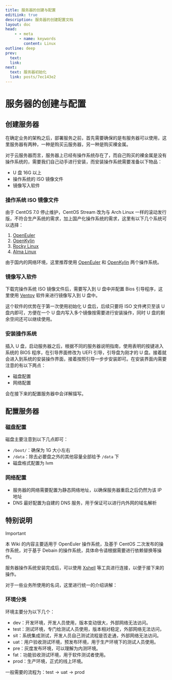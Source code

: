 ```yaml
---
title: 服务器的创建与配置
editLink: true
description: 服务器的创建配置文档
layout: doc
head:
    - - meta
      - name: keywords
        content: Linux
outline: deep
prev:
  text:
  link:
next:
  text: 服务器初始化
  link: posts/7ec143e2
---
```


# 服务器的创建与配置

## 创建服务器

在确定业务的架构之后，部署服务之前，首先需要确保的是有服务器可以使用，这里服务器有两种，一种是购买云服务器，另一种是购买裸金属。

对于云服务器而言，服务器上已经有操作系统存在了，而自己购买的裸金属是没有操作系统的，需要我们自己动手进行安装，而安装操作系统需要准备以下物品：

- U 盘 16G 以上
- 操作系统的 ISO 镜像文件
- 镜像写入软件

### 操作系统 ISO 镜像文件

由于 CentOS 7.0 停止维护，CentOS Stream 改为与 Arch Linux 一样的滚动发行版，不符合生产系统的需求，加上国产化操作系统的需求，这里有以下几个系统可以选择：

1. [OpenEuler](https://www.openeuler.org/zh/download/)
2. [OpenKylin](https://www.openkylin.top/downloads/)
3. [Rocky Linux](https://rockylinux.org/)
4. [Alma Linux](https://almalinux.org/get-almalinux/)

由于国内的网络环境，这里推荐使用 [OpenEuler](https://www.openeuler.org/zh/download/) 和 [OpenKylin](https://www.openkylin.top/downloads/) 两个操作系统。

### 镜像写入软件

下载完操作系统 ISO 镜像文件后，需要写入到 U 盘中并配置 Bios 引导程序，这里使用 [Ventoy](https://www.ventoy.net/en/index.html) 软件来进行镜像写入到 U 盘中。

这个软件的优势在于第一次使用初始化 U 盘后，后续只要将 ISO 文件拷贝至该 U 盘内即可，方便在一个 U 盘内写入多个镜像按需要进行安装操作，同时 U 盘的剩余空间还可以继续使用。

### 安装操作系统

插入 U 盘，启动服务器之后，根据不同的服务器说明指南，使用表明的按键进入系统的 BIOS 程序，在引导界面修改为 UEFI 引导，引导盘为刚才的 U 盘。接着就会进入到系统的安装操作界面，接着按照引导一步步安装即可。在安装界面内需要注意的有以下两点：

- 磁盘配置
- 网络配置

会在接下来的配置服务器中会详解描写。

## 配置服务器

### 磁盘配置

磁盘主要注意到以下几点即可：

- `/boot/`：确保为 1G 大小左右
- `/data`：除去必要盘之外的其他容量全部给予 `/data` 下
- 磁盘格式配置为 lvm

### 网络配置

- 服务器的网络需要配置为静态网络地址，以确保服务器重启之后仍然为该 IP 地址
- DNS 最好配置为自建的 DNS 服务，用于保证可以进行内外网的域名解析

## 特别说明

> [!IMPORTANT]
> 本 Wiki 的内容主要适用于 OpenEuler 操作系统，及基于 CentOS 二次发布的操作系统，对于基于 Debain 的操作系统，具体命令请根据需要进行依赖替换等操作。

服务器操作系统安装完成后，可以使用 [Xshell](https://www.xshell.com/zh/xshell/) 等工具进行连接，以便于接下来的操作。

对于一些业务所使用的名词，这里进行统一的介绍讲解：

### 环境分类

环境主要分为以下几个：

- dev：开发环境，开发人员使用，版本变动很大，外部网络无法访问。
- test：测试环境，专门给测试人员使用，版本相对稳定，外部网络无法访问，
- sit：系统集成测试，开发人员自己测试流程是否走通，外部网络无法访问。
- uat：用户验收测试环境，预发布环境，用于生产环境下的测试人员使用。
- pre：灰度发布环境，可以理解为内测环境。
- fat：功能验收测试环境，用于软件测试者使用。
- prod：生产环境，正式的线上环境。

一般需要的流程为：$\text{test} \rightarrow \text{uat} \rightarrow \text{prod}$
